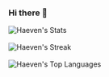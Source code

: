 ### Hi there 👋

<!--
**Haeven/Haeven** is a ✨ _special_ ✨ repository because its `README.md` (this file) appears on your GitHub profile.

Here are some ideas to get you started:

- 🔭 I’m currently working on ...
- 🌱 I’m currently learning ...
- 👯 I’m looking to collaborate on ...
- 🤔 I’m looking for help with ...
- 💬 Ask me about ...
- 📫 How to reach me: ...
- 😄 Pronouns: ...
- ⚡ Fun fact: ...
-->
![Haeven's Stats](https://github-readme-stats.vercel.app/api?username=Haeven&theme=dark&show_icons=true&hide_border=true&count_private=true) <br> </br>
![Haeven's Streak](https://github-readme-streak-stats.herokuapp.com/?user=Haeven&theme=dark&hide_border=true)<br> </br>
![Haeven's Top Languages](https://github-readme-stats.vercel.app/api/top-langs/?username=Haeven&theme=dark&show_icons=true&hide_border=true&layout=compact)

